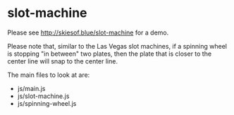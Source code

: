 # slot-machine

Please see http://skiesof.blue/slot-machine for a demo.

Please note that, similar to the Las Vegas slot machines, if a spinning wheel is stopping "in between" two plates, then the plate that is closer to the center line will snap to the center line.

The main files to look at are:

- js/main.js
- js/slot-machine.js
- js/spinning-wheel.js


